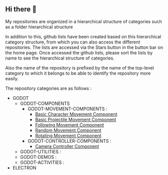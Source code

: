 ## Hi there 👋

My repositories are organized in a hierarchical structure of categories such as a folder hierarchical structure

In addition to this, github lists have been created based on this hierarchical category structure, from which you can also access the different repositories. 
The lists are accessed via the Stars button in the button bar on the home page.
Once accessed the github lists, please sort the lists by name to see the hierarchical structure of categories.

Also the name of the repository is prefixed by the name of the top-level category to which it belongs to be able to identify the repository more easily.

The repository categories are as follows :

* GODOT
     * GODOT-COMPONENTS
          * GODOT-MOVEMENT-COMPONENTS :
              * [Basic Character Movement Component](https://github.com/chemacarceller/GODOT-Basic-Character-Movement-Component)
              * [Basic Projectile Movement Component](https://github.com/chemacarceller/GODOT-Basic-Projectile-Movement-Component)
              * [Following Movement Component](https://github.com/chemacarceller/GODOT-Following-Body-Movement-Component)
              * [Random Movement Component](https://github.com/chemacarceller/GODOT-Random-Movement-Component)
              * [Rotating Movement Component](https://github.com/chemacarceller/GODOT-Rotating-Movement-Component)
          * GODOT-CONTROLLER-COMPONENTS :
              * [Camera Controller Component](https://github.com/chemacarceller/GODOT-Camera-Controller-Component)
     * GODOT-UTILITIES :
     * GODOT-DEMOS :
     * GODOT-ACTIVITIES :                
* ELECTRON
  <!--
* UNREAL
     * UNREAL-ACTIVITIES :
     * UNREAL-DEMOS :
* UNITY
     * UNITY-ACTIVITIES :
     * UNITY-DEMOS :
-->
